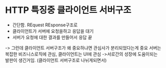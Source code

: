 # HTTP 특징중 클라이언트 서버구조

- 간단함. REquest REsponse구조로
- 클라이언트가 서버에 요청을하고 응답을 대기
- 서버가 요청에 대한 결과를 만들어서 응답
  끝

-> 그런데 클라이언트 서버구조가 왜 중요하냐면 관심사가 분리되었다는게 중요
서버는 복잡한 비즈니스로직에 관심, 클라이언트는 UI에 관심 ->서로간의 성장에 도움이되는 발판이 생긴거임. (클라이언트 서버구조로 나뉘게되면서)
